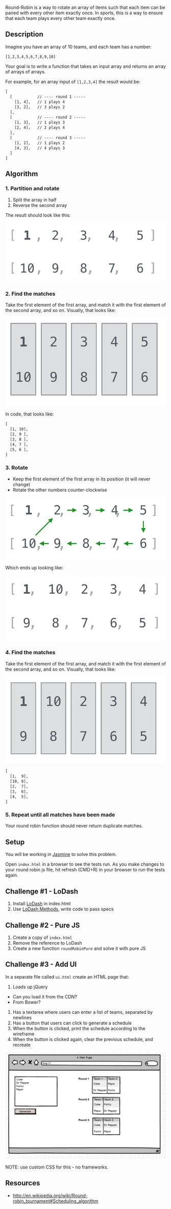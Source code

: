 Round-Robin is a way to rotate an array of items such that each item can be paired with every other item exactly once.  In sports, this is a way to ensure that each team plays every other team exactly once.

## Description

Imagine you have an array of 10 teams, and each team has a number:

```
[1,2,3,4,5,6,7,8,9,10]
```

Your goal is to write a function that takes an input array and returns an array of arrays of arrays.

For example, for an array input of `[1,2,3,4]` the result would be:

```
[
  [           // ---- round 1 -----
    [1, 4],   // 1 plays 4
    [3, 2],   // 3 plays 2
  ],
  [           // ---- round 2 -----
    [1, 3],   // 1 plays 3
    [2, 4],   // 2 plays 4
  ],
  [           // ---- round 3 -----
    [1, 2],   // 1 plays 2
    [4, 3],   // 4 plays 3
  ]
]
```

## Algorithm

### 1. Partition and rotate

1. Split the array in half
1. Reverse the second array

The result should look like this:

![](img/original.png)

### 2. Find the matches

Take the first element of the first array, and match it with the first element of the second array, and so on.  Visually, that looks like:

![](img/original-pairs.png)

In code, that looks like:

```
[
  [1, 10],
  [2, 9 ],
  [3, 8 ],
  [4, 7 ],
  [5, 6 ],
]
```

### 3. Rotate

* Keep the first element of the first array in its position (it will never change)
* Rotate the other numbers counter-clockwise

![](img/rotation.png)

Which ends up looking like:

![](img/post-rotation.png)

### 4. Find the matches

Take the first element of the first array, and match it with the first element of the second array, and so on.  Visually, that looks like:

![](img/post-rotation-pairs.png)

```
[
  [1,  9],
  [10, 8],
  [2,  7],
  [3,  6],
  [4,  5],
]
```

### 5. Repeat until all matches have been made

Your round robin function should never return duplicate matches.

## Setup

You will be working in [Jasmine](http://jasmine.github.io/2.3/introduction.html) to solve this problem.

Open `index.html` in a browser to see the tests run.  As you make changes to your round robin js file, hit refresh (CMD+R) in your browser to run the tests again.

## Challenge #1 - LoDash

1. Install [LoDash](https://lodash.com/) in index.html
1. Use [LoDash Methods](https://lodash.com/docs), write code to pass specs

## Challenge #2 - Pure JS

1. Create a copy of `index.html`
1. Remove the reference to LoDash
1. Create a new function `roundRobinPure` and solve it with pure JS

## Challenge #3 - Add UI

In a separate file called `ui.html` create an HTML page that:

1. Loads up jQuery
  * Can you load it from the CDN?
  * From Bower?
1. Has a textarea where users can enter a list of teams, separated by newlines
1. Has a button that users can click to generate a schedule
1. When the button is clicked, print the schedule according to the wireframe
1. When the button is clicked again, clear the previous schedule, and recreate

![](img/ui.png)

NOTE: use custom CSS for this - no frameworks.

## Resources

* http://en.wikipedia.org/wiki/Round-robin_tournament#Scheduling_algorithm
